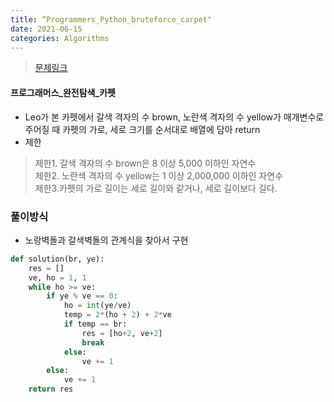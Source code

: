 ```yaml
---
title: “Programmers_Python_bruteforce_carpet"
date: 2021-06-15
categories: Algorithms
---
```


> [문제링크](https://programmers.co.kr/learn/courses/30/parts/12230)


#### 프로그래머스_완전탐색_카펫
- Leo가 본 카펫에서 갈색 격자의 수 brown, 노란색 격자의 수 yellow가 매개변수로 주어질 때 카펫의 가로, 세로 크기를 순서대로 배열에 담아 return
- 제한
> 제한1.   갈색 격자의 수 brown은 8 이상 5,000 이하인 자연수<br>
> 제한2.   노란색 격자의 수 yellow는 1 이상 2,000,000 이하인 자연수<br>
> 제한3.카펫의 가로 길이는 세로 길이와 같거나, 세로 길이보다 길다.<br>

### 풀이방식
- 노랑벽돌과 갈색벽돌의 관계식을 찾아서 구현
```python
def solution(br, ye):
    res = []
    ve, ho = 1, 1
    while ho >= ve:
        if ye % ve == 0:
            ho = int(ye/ve)
            temp = 2*(ho + 2) + 2*ve
            if temp == br:
                res = [ho+2, ve+2]
                break
            else:
                ve += 1
        else:
            ve += 1
    return res
```
